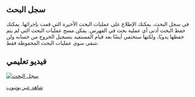## سجل البحث

في سجل البحث، يمكنك الإطلاع على عمليات البحث الأخيرة التي قمت بإجرائها. يمكنك حفظ البحث أدنى أي عملية بحث في الفهرس. يمكن مسح عمليات البحث التي لم يتم حفظها يدويًا، ولكنها ستختفي أيضًا بعد قيام المستفيد بتسجيل الخروج من حسابه ولن تتبقى سوى عمليات البحث المحفوظة فقط. 

## فيديو تعليمي

[![سجل البحث](/manual/images/PA_History.png)](https://youtu.be/VZlEDyahZUM)

[شاهد عبر يوتيوب](https://youtu.be/VZlEDyahZUM)

